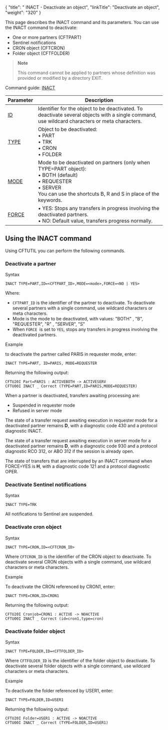 {
    "title": "           INACT  - Deactivate an object",
    "linkTitle": "Deactivate an object",
    "weight": "320"
}<span id="kanchor68"></span>

This page describes the INACT command and its parameters. You can use the INACT command to deactivate:

- One or more partners (CFTPART)
- Sentinel notifications
- CRON object (CFTCRON)
- Folder object (CFTFOLDER)

> **Note**
>
> This command cannot be applied to partners whose definition was provided
> or modified by a directory EXIT.

Command guide: [INACT](../../../../c_intro_userinterfaces/command_summary#INACT)


| Parameter  | Description  |
| --- | --- |
| <a href="../../../../c_intro_userinterfaces/command_summary/parameter_intro/id">ID</a>  | Identifier for the object to be deactivated. To deactivate several objects with a single command, use wildcard characters or meta characters. |
| <a href="../../../../c_intro_userinterfaces/command_summary/parameter_intro/type">TYPE</a>  | Object to be deactivated:<br/> • PART<br/> • TRK<br/> • CRON<br/> • FOLDER |
| <a href="../../../../c_intro_userinterfaces/command_summary/parameter_intro/mode">MODE</a>  | Mode to be deactivated on partners (only when TYPE=PART object):<br/> • BOTH (default)<br/> • REQUESTER<br/> • SERVER<br/> You can use the shortcuts B, R and S in place of the keywords. |
| <a href="../../../../c_intro_userinterfaces/command_summary/parameter_intro/force">FORCE</a> |  • YES: Stops any transfers in progress involving the deactivated partners.<br/> • NO: Default value, transfers progress normally. |


## Using the INACT command

Using CFTUTIL you can perform the following commands.

### Deactivate a partner

Syntax

```
INACT TYPE=PART,ID=<CFTPART_ID>,MODE=<mode>,FORCE=<NO | YES>
```

Where:

- `CFTPART_ID` is the identifier of the partner to deactivate. To deactivate several partners with a single command, use wildcard characters or meta characters.
- Mode is the mode to be deactivated, with values: "BOTH" , "B", "REQUESTER", "R" , "SERVER", "S"
- When `FORCE `is set to `YES`, stops any transfers in progress involving the deactivated partners.

Example

to deactivate the partner called PARIS in requester mode, enter:

```
INACT TYPE=PART, ID=PARIS, MODE=REQUESTER
```

Returning the following output:

```
CFTU20I Part=PARIS : ACTIVEBOTH -> ACTIVESERV
CFTU00I INACT _ Correct (TYPE=PART,ID=PARIS,MODE=REQUESTER)
```

When a partner is deactivated, transfers awaiting processing are:

- Suspended in requester mode
- Refused in server mode

The state of a transfer request awaiting execution in requester mode
for a deactivated partner remains **D**,
with a diagnostic code 430 and a protocol diagnostic INACT.

The state of a transfer request awaiting execution in server mode for
a deactivated partner remains <span style="font-weight: bold;">D</span>,
with a diagnostic code 930 and a protocol diagnostic RCO 312, or ABO 312
if the session is already open.

The state of transfers that are interrupted by an INACT command when
FORCE=YES is <span style="font-weight: bold;">H</span>, with a diagnostic
code 121 and a protocol diagnostic OPER.

### Deactivate Sentinel notifications

Syntax

```
INACT TYPE=TRK
```

All notifications to Sentinel are suspended.

### Deactivate cron object

Syntax

```
INACT TYPE=CRON,ID=<CFTCRON_ID>
```

Where `CFTCRON_ID` is the identifier of the CRON object to deactivate. To deactivate several CRON objects with a single command, use wildcard characters or meta characters.

Example

To deactivate the CRON referenced by CRON1, enter:

```
INACT TYPE=CRON,ID=CRON1
```

Returning the following output:

```
CFTU20I Cronjob=CRON1 : ACTIVE -> NOACTIVE
CFTU00I INACT _ Correct (id=cron1,type=cron)
```

### Deactivate folder object

Syntax

```
INACT TYPE=FOLDER,ID=<CFTFOLDER_ID>
```

Where `CFTFOLDER_ID` is the identifier of the folder object to deactivate. To deactivate several folder objects with a single command, use wildcard characters or meta characters.

Example

To deactivate the folder referenced by USER1, enter:

```
INACT TYPE=FOLDER,ID=USER1
```

Returning the following output:

```
CFTU20I Folder=USER1 : ACTIVE -> NOACTIVE
CFTU00I INACT _ Correct (TYPE=FOLDER,ID=USER1)
```
